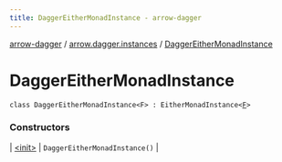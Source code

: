 ```yaml
---
title: DaggerEitherMonadInstance - arrow-dagger
---
```


[arrow-dagger](../../index.html) / [arrow.dagger.instances](../index.html) / [DaggerEitherMonadInstance](./index.html)

# DaggerEitherMonadInstance

`class DaggerEitherMonadInstance<F> : EitherMonadInstance<`[`F`](index.html#F)`>`

### Constructors

| [&lt;init&gt;](-init-.html) | `DaggerEitherMonadInstance()` |

